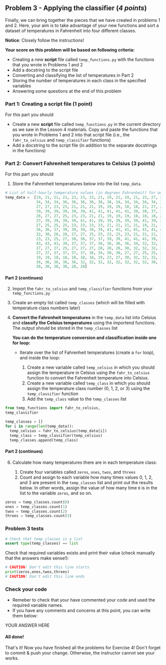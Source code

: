 ## Problem 3 - Applying the classifier (*4 points*)

Finally, we can bring together the pieces that we have created in problems 1 and 2. Here, your aim is to take
advantage of your new functions and sort a dataset of temperatures in Fahrenheit into four different classes.

**Notice**: Closely follow the instructions! 

**Your score on this problem will be based on following criteria:**

- Creating a new **script** file called `temp_functions.py` with the functions that you wrote in Problems 1 and 2
- Add a docstring to the script file
- Converting and classifying the list of temperatures in Part 2
- Storing the number of temperatures in each class in the specified variables
- Answering some questions at the end of this problem

### Part 1: Creating a script file (1 point)

For this part you should

- Create a new **script** file called `temp_functions.py` in the current directory as we saw in the Lesson 4 materials. Copy and paste the functions that you wrote in Problems 1 and 2 into that script file (i.e., the `fahr_to_celsius` and `temp_classifier` functions)
- Add a docstring to the script file (in addition to the separate docstrings in the functions)

### Part 2: Convert Fahrenheit temperatures to Celsius (3 points)

For this part you should

1. Store the Fahrenheit temperatures below into the list `temp_data`.


```python
# List of half-hourly temperature values (in degrees Fahrenheit) for one week
temp_data =  [19, 21, 21, 21, 23, 23, 23, 21, 19, 21, 19, 21, 23, 27, 27, 28, 30, 30, 32, 32, 32, 32, 
              34, 34, 34, 36, 36, 36, 36, 36, 36, 34, 34, 34, 34, 34, 34, 32, 30, 30, 30, 28, 28, 27,
              27, 27, 23, 23, 21, 21, 21, 19, 19, 19, 18, 18, 21, 27, 28, 30, 32, 34, 36, 37, 37, 37, 
              39, 39, 39, 39, 39, 39, 41, 41, 41, 41, 41, 39, 39, 37, 37, 36, 36, 34, 34, 32, 30, 30,
              28, 27, 27, 25, 23, 23, 21, 21, 19, 19, 19, 18, 18, 18, 21, 25, 27, 28, 34, 34, 41, 37, 
              37, 39, 39, 39, 39, 41, 41, 39, 39, 39, 39, 39, 41, 39, 39, 39, 37, 36, 34, 32, 28, 28,
              27, 25, 25, 25, 23, 23, 23, 23, 21, 21, 21, 21, 19, 21, 19, 21, 21, 19, 21, 27, 28, 32,
              36, 36, 37, 39, 39, 39, 39, 39, 41, 41, 41, 41, 41, 41, 41, 41, 41, 39, 37, 36, 36, 34,
              32, 30, 28, 28, 27, 27, 25, 25, 23, 23, 23, 21, 21, 21, 19, 19, 19, 19, 19, 19, 21, 23,
              23, 23, 25, 27, 30, 36, 37, 37, 39, 39, 41, 41, 41, 39, 39, 41, 43, 43, 43, 43, 43, 43,
              43, 43, 43, 39, 37, 37, 37, 36, 36, 36, 36, 34, 32, 32, 32, 32, 30, 30, 28, 28, 28, 27,
              27, 27, 27, 25, 27, 27, 27, 28, 28, 28, 30, 32, 32, 32, 34, 34, 36, 36, 36, 37, 37, 37,
              37, 37, 37, 37, 37, 37, 36, 34, 30, 30, 27, 27, 25, 25, 23, 21, 21, 21, 21, 19, 19, 19,
              19, 19, 18, 18, 18, 18, 18, 19, 23, 27, 30, 32, 32, 32, 32, 32, 32, 34, 34, 34, 34, 34,
              36, 36, 36, 36, 36, 32, 32, 32, 32, 32, 32, 32, 32, 30, 30, 30, 30, 30, 30, 30, 30, 30,
              30, 30, 30, 30, 28, 28]
```

#### Part 2 (continues)

2. Import the `fahr_to_celsius` and `temp_classifier` functions from your `temp_functions.py` 
3. Create an empty list called `temp_classes` (which will be filled with temperature class numbers later)
4. **Convert the Fahrenheit temperatures** in the `temp_data` list into Celsius and **classify the Celsius temperatures** using the importend functions. The output should be stored in the `temp_classes` list
 
   **You can do the temperature conversion and classification inside one for loop:**

    - Iterate over the list of Fahrenheit temperatures (create a `for` loop), and inside the loop:

        1. Create a new variable called `temp_celsius` in which you should assign the temperature in Celsius using the `fahr_to_celsius` function to convert the Fahrenheit temperature into Celsius.
        2. Create a new variable called `temp_class` in which you should assign the temperature class number (0, 1, 2, or 3) using the `temp_classifier` function
        3. Add the `temp_class` value to the `temp_classes` list


```python
from temp_functions import fahr_to_celsius,
temp_classifier

temp_classes = []
for i in range(len(temp_data)):
  temp_celsius = fahr_to_celsius(temp_data[i])
  temp_class = temp_classifier(temp_celsius)
  temp_classes.append(temp_class)
```

#### Part 2 (continues)

6. Calculate how many temperatures there are in each temperature class:

    1. Create four variables called `zeros`, `ones`, `twos`, and `threes` 
    2. Count and assign to each variable how many times values 0, 1, 2, and 3 are present in the `temp_classes` list and print out the results below. In other words, assign the value of how many time `0` is in the list to the variable `zeros`, and so on. 
  

```Python
zeros = temp_classes.count(0)
ones = temp_classes.count(1)
twos = temp_classes.count(2)
threes = temp_classes.count(3)
```

### Problem 3 tests


```python
# Check that temp_classes is a list
assert type(temp_classes) == list
```

Check that required variables exists and print their value (check manually that the answers make sense!):

```python
# CAUTION! Don't edit this line starts
print(zeros,ones,twos,threes)
# CAUTION! Don't edit this line ends
```

### Check your code
 
- Remeber to check that your have commented your code and used the required variable names. 
- If you have any comments and concerns at this point, you can write them below:

YOUR ANSWER HERE

#### All done!

That's it! Now you have finished all the problems for Exercise 4! 
Don't forget to commit & push your change. Otherwise, the instructor cannot see your works.

